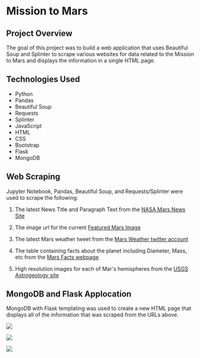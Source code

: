 # Mission to Mars

## Project Overview

The goal of this project was to build a web application that uses Beautiful Soup and Splinter to scrape various websites for data related to the Mission to Mars and displays the information in a single HTML page.

## Technologies Used 

- Python
- Pandas
- Beautiful Soup
- Requests
- Splinter
- JavaScript
- HTML
- CSS
- Bootstrap
- Flask
- MongoDB

## Web Scraping

Jupyter Notebook, Pandas, Beautiful Soup, and Requests/Splinter were used to scrape the following:

1. The latest News Title and Paragraph Text from the [NASA Mars News Site](https://mars.nasa.gov/news/?page=0&per_page=40&order=publish_date+desc%2Ccreated_at+desc&search=&category=19%2C165%2C184%2C204&blank_scope=Latest)

2. The image url for the current [Featured Mars Image](https://www.jpl.nasa.gov/spaceimages/?search=&category=Mars)

3. The latest Mars weather tweet from the [Mars Weather twitter account](https://twitter.com/marswxreport?lang=en)

4. The table containing facts about the planet including Diameter, Mass, etc from the [Mars Facts webpage](https://space-facts.com/mars/)

5. High resolution images for each of Mar's hemispheres from the [USGS Astrogeology site](https://astrogeology.usgs.gov/search/results?q=hemisphere+enhanced&k1=target&v1=Mars)

## MongoDB and Flask Applocation

MongoDB with Flask templating was used to create a new HTML page that displays all of the information that was scraped from the URLs above.

![](screenshots/screenshot1_top.png)

![](screenshots/screenshot2_middle.png)

![](screenshots/screenshot3_bottom.png)
